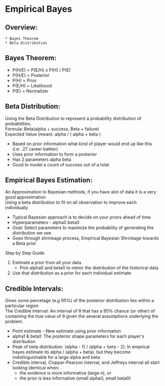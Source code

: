 # Empirical Bayes

## Overview:
	
	* Bayes Theorem
	* Beta Distribution

## Bayes Theorem:

* P(H/E) = P(E/H) x P(H)  /  P(E)
* P(H/E) = Posterior
* P(H) = Prior
* P(E/H) = Likelihood
* P(E) = Normalizer 

## Beta Distribution:

Using the Beta Distribution to represent a probability distribution of probabilities. <br/>
Formula: Beta(alpha + success, Beta + failure)  <br/>
Expected Value (mean): alpha / ( alpha + beta )

* Based on prior information what kind of player would end up like this (i.e: .27 career battier)
* Uses prior information to form a posterior
* Has 2 parameters alpha beta
* Good to model a count of success out of a total

## Empirical Bayes Estimation:

An Approximation to Bayesian methods, if you have alot of data it is a very good approximation <br/>
Using a beta distribution to fit on all observation to improve each individually 

* Typical Bayesian approach is to decide on your priors ahead of time
* Hyperparameters - alpha0 beta0
* Goal: Select parameters to maximize the probability of generating the distribution we see.
* Goes through shrinkage process, Empirical Bayesian Shrinkage towards a Beta prior

Step by Step Guide
1. Estimate a prior from all your data
	* Pick alpha0 and beta0 to mimic the distribution of the historical data
2. Use that distribution as a prior for each individual estimate

## Credible Intervals:
Gives some percetage (e.g 95%) of the posterior distribution lies within a particular region <br/>
The Credible Interval: An interval of θ that has a 95% chance (or other) of containing the true value of θ given the several assumptions underlying the problem.

* Point estimate -  New estimate using prior information
* alpha1 & beta1: The posterior shape parameters for each player's distribution
* Peak of beta distribution: (alpha - 1) / (alpha + beta - 2); In emprical bayes estimate its alpha / (alpha + beta), but they become indistinguishable for a large alpha and beta
* Credible interval, Clopper-Pearson interval, and Jeffreys interval all start looking identical when:
	+ the evidence is more informative (large n), or
	+ the prior is less informative (small alpha0, small beta0)


